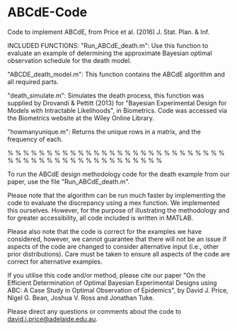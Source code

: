 # ABCdE-Code
Code to implement ABCdE, from Price et al. (2016) J. Stat. Plan. &amp; Inf.



INCLUDED FUNCTIONS:
"Run_ABCdE_death.m": Use this function to evaluate an example of determining the approximate Bayesian optimal 
observation schedule for the death model.

"ABCDE_death_model.m": This function contains the ABCdE algorithm and all required parts.

"death_simulate.m": Simulates the death process, this function was supplied by Drovandi & Pettitt (2013) for 
"Bayesian Experimental Design for Models with Intractable Likelihoods", in Biometrics. Code was accessed via 
the Biometrics website at the Wiley Online Library.

"howmanyunique.m": Returns the unique rows in a matrix, and the frequency of each.

% % % % % % % % % % % % % % % % % % % % % % % % % % % % % % % % % % % % % % % % % % % % % % % % 


To run the ABCdE design methodology code for the death example from our paper, use the file 
"Run_ABCdE_death.m".  

Please note that the algorithm can be run much faster by implementing the code to evaluate the 
discrepancy using a mex function. We implemented this ourselves. However, for the purpose of illustrating the 
methodology and for greater accessibility, all code included is written in MATLAB.

Please also note that the code is correct for the examples we have considered, however, we cannot 
guarantee that there will not be an issue if aspects of the code are changed to consider alternative
input (i.e., other prior distributions). Care must be taken to ensure all aspects of the code are correct for 
alternative examples.


If you utilise this code and/or method, please cite our paper "On the Efficient Determination of Optimal 
Bayesian Experimental Designs using ABC: A Case Study in Optimal Observation of Epidemics", 
by David J. Price, Nigel G. Bean, Joshua V. Ross and Jonathan Tuke.


Please direct any questions or comments about the code to david.j.price@adelaide.edu.au.

